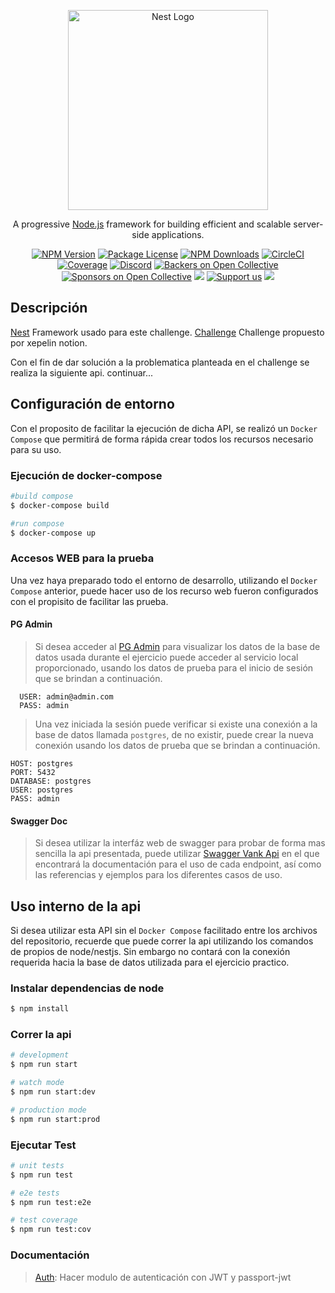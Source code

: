 <p align="center">
  <a href="http://nestjs.com/" target="blank"><img src="https://nestjs.com/img/logo_text.svg" width="320" alt="Nest Logo" /></a>
</p>

[circleci-image]: https://img.shields.io/circleci/build/github/nestjs/nest/master?token=abc123def456
[circleci-url]: https://circleci.com/gh/nestjs/nest

  <p align="center">A progressive <a href="http://nodejs.org" target="_blank">Node.js</a> framework for building efficient and scalable server-side applications.</p>
    <p align="center">
<a href="https://www.npmjs.com/~nestjscore" target="_blank"><img src="https://img.shields.io/npm/v/@nestjs/core.svg" alt="NPM Version" /></a>
<a href="https://www.npmjs.com/~nestjscore" target="_blank"><img src="https://img.shields.io/npm/l/@nestjs/core.svg" alt="Package License" /></a>
<a href="https://www.npmjs.com/~nestjscore" target="_blank"><img src="https://img.shields.io/npm/dm/@nestjs/common.svg" alt="NPM Downloads" /></a>
<a href="https://circleci.com/gh/nestjs/nest" target="_blank"><img src="https://img.shields.io/circleci/build/github/nestjs/nest/master" alt="CircleCI" /></a>
<a href="https://coveralls.io/github/nestjs/nest?branch=master" target="_blank"><img src="https://coveralls.io/repos/github/nestjs/nest/badge.svg?branch=master#9" alt="Coverage" /></a>
<a href="https://discord.gg/G7Qnnhy" target="_blank"><img src="https://img.shields.io/badge/discord-online-brightgreen.svg" alt="Discord"/></a>
<a href="https://opencollective.com/nest#backer" target="_blank"><img src="https://opencollective.com/nest/backers/badge.svg" alt="Backers on Open Collective" /></a>
<a href="https://opencollective.com/nest#sponsor" target="_blank"><img src="https://opencollective.com/nest/sponsors/badge.svg" alt="Sponsors on Open Collective" /></a>
  <a href="https://paypal.me/kamilmysliwiec" target="_blank"><img src="https://img.shields.io/badge/Donate-PayPal-ff3f59.svg"/></a>
    <a href="https://opencollective.com/nest#sponsor"  target="_blank"><img src="https://img.shields.io/badge/Support%20us-Open%20Collective-41B883.svg" alt="Support us"></a>
  <a href="https://twitter.com/nestframework" target="_blank"><img src="https://img.shields.io/twitter/follow/nestframework.svg?style=social&label=Follow"></a>
</p>
  <!--[![Backers on Open Collective](https://opencollective.com/nest/backers/badge.svg)](https://opencollective.com/nest#backer)
  [![Sponsors on Open Collective](https://opencollective.com/nest/sponsors/badge.svg)](https://opencollective.com/nest#sponsor)-->

## Descripción

[Nest](https://github.com/nestjs/nest) Framework usado para este challenge.
[Challenge](https://xepelin.notion.site/Test-Backend-P-blico-f15bf9ee3bde4ef6964e181790dddd39) Challenge propuesto por xepelin notion.

Con el fin de dar solución a la problematica planteada en el challenge se realiza la siguiente api. continuar...

## Configuración de entorno

Con el proposito de facilitar la ejecución de dicha API, se realizó un `Docker Compose` que permitirá de forma rápida crear todos los recursos necesario para su uso.

### Ejecución de docker-compose

```bash
#build compose
$ docker-compose build

#run compose
$ docker-compose up
```

### Accesos WEB para la prueba

Una vez haya preparado todo el entorno de desarrollo, utilizando el `Docker Compose` anterior, puede hacer uso de los recurso web fueron configurados con el propisito de facilitar las prueba.

#### PG Admin

> Si desea acceder al [PG Admin](http://localhost:8081/login?next=%2F) para visualizar los datos de la base de datos usada durante el ejercicio puede acceder al servicio local proporcionado, usando los datos de prueba para el inicio de sesión que se brindan a continuación.

```
  USER: admin@admin.com
  PASS: admin
```

> Una vez iniciada la sesión puede verificar si existe una conexión a la base de datos llamada `postgres`, de no existir, puede crear la nueva conexión usando los datos de prueba que se brindan a continuación.

```
HOST: postgres
PORT: 5432
DATABASE: postgres
USER: postgres
PASS: admin
```

#### Swagger Doc

> Si desea utilizar la interfáz web de swagger para probar de forma mas sencilla la api presentada, puede utilizar [Swagger Vank Api](http://localhost:3001/doc/) en el que encontrará la documentación para el uso de cada endpoint, así como las referencias y ejemplos para los diferentes casos de uso.

## Uso interno de la api

Si desea utilizar esta API sin el `Docker Compose` facilitado entre los archivos del repositorio, recuerde que puede correr la api utilizando los comandos de propios de node/nestjs. Sin embargo no contará con la conexión requerida hacia la base de datos utilizada para el ejercicio practico.

### Instalar dependencias de node

```bash
$ npm install
```

### Correr la api

```bash
# development
$ npm run start

# watch mode
$ npm run start:dev

# production mode
$ npm run start:prod
```

### Ejecutar Test

```bash
# unit tests
$ npm run test

# e2e tests
$ npm run test:e2e

# test coverage
$ npm run test:cov
```

### Documentación

> [Auth](https://www.youtube.com/watch?v=2P-Bxrtser4): Hacer modulo de autenticación con JWT y passport-jwt
